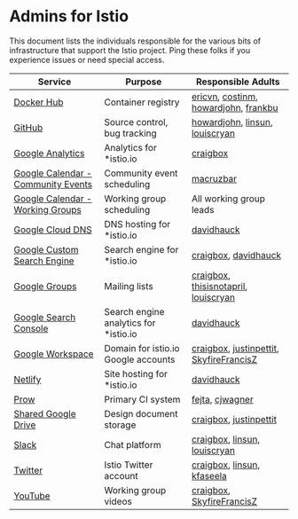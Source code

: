 # Admins for Istio

This document lists the individuals responsible for the various bits of infrastructure
that support the Istio project. Ping these folks if you experience issues or need special 
access.

| Service | Purpose | Responsible Adults
|---------|---------|-------------------
| [Docker Hub](https://hub.docker.com) | Container registry | [ericvn](https://github.com/ericvn), [costinm](https://github.com/costinm), [howardjohn](https://github.com/howardjohn), [frankbu](https://github.com/frankbu)
| [GitHub](https://github.com/istio) | Source control, bug tracking | [howardjohn](https://github.com/howardjohn), [linsun](https://github.com/linsun), [louiscryan](https://github.com/louiscryan)
| [Google Analytics](https://analytics.google.com/analytics/web/) | Analytics for *istio.io | [craigbox](https://github.com/craigbox)
| [Google Calendar - Community Events](https://calendar.google.com/calendar/embed?src=i10ogf58krfbrsjai5qi16g4do%40group.calendar.google.com&ctz=America%2FLos_Angeles) | Community event scheduling | [macruzbar](https://github.com/macruzbar)
| [Google Calendar - Working Groups](https://calendar.google.com/calendar/embed?src=4uhe8fi8sf1e3tvmvh6vrq2dog%40group.calendar.google.com&ctz=America%2FLos_Angeles) | Working group scheduling | All working group leads
| [Google Cloud DNS](https://cloud.google.com/dns) | DNS hosting for *istio.io | [davidhauck](https://github.com/davidhauck)
| [Google Custom Search Engine](https://cse.google.com/cse/) | Search engine for *istio.io | [craigbox](https://github.com/craigbox), [davidhauck](https://github.com/davidhauck)
| [Google Groups](https://googlegroups.com) | Mailing lists | [craigbox](https://github.com/craigbox), [thisisnotapril](https://github.com/thisisnotapril), [louiscryan](https://github.com/louiscryan)
| [Google Search Console](https://search.google.com/search-console/about) | Search engine analytics for *istio.io | [davidhauck](https://github.com/davidhauck)
| [Google Workspace](https://admin.google.com/) | Domain for istio.io Google accounts | [craigbox](https://github.com/craigbox), [justinpettit](https://github.com/justinpettit), [SkyfireFrancisZ](https://github.com/skyfirefrancisz)
| [Netlify](https://netlify.com) | Site hosting for *istio.io | [davidhauck](https://github.com/davidhauck)
| [Prow](https://prow.istio.io) | Primary CI system | [fejta](https://github.com/fetja),  [cjwagner](https://github.com/cjwagner)
| [Shared Google Drive](https://drive.google.com/drive/folders/1l_zqgBq_yfc1PfbJiWsFubXBtAz22sau) | Design document storage | [craigbox](https://github.com/craigbox), [justinpettit](https://github.com/justinpettit)
| [Slack](https://istio.slack.com) | Chat platform | [craigbox](https://github.com/craigbox), [linsun](https://github.com/linsun), [louiscryan](https://github.com/louiscryan)
| [Twitter](https://twitter.com/IstioMesh) | Istio Twitter account | [craigbox](https://github.com/craigbox), [linsun](https://github.com/linsun), [kfaseela](https://github.com/kfaseela)
| [YouTube](https://www.youtube.com/c/istio) | Working group videos | [craigbox](https://github.com/craigbox), [SkyfireFrancisZ](https://github.com/skyfirefrancisz)
